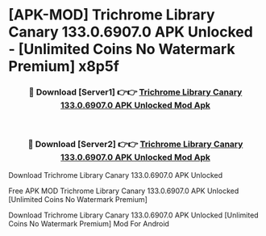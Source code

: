 # [APK-MOD] Trichrome Library Canary 133.0.6907.0 APK Unlocked - [Unlimited Coins No Watermark Premium] x8p5f



<div align="center">
<h3>🔴 Download [Server1] 👉👉 <a href="https://momento.my/?title=Trichrome_Library_Canary_133.0.6907.0_APK_Unlocked">Trichrome Library Canary 133.0.6907.0 APK Unlocked Mod Apk</a></h3><br>

<h3>🔴 Download [Server2] 👉👉 <a href="https://momento.my/?title=Trichrome_Library_Canary_133.0.6907.0_APK_Unlocked">Trichrome Library Canary 133.0.6907.0 APK Unlocked Mod Apk</a></h3>
</div>



Download Trichrome Library Canary 133.0.6907.0 APK Unlocked 

Free APK MOD Trichrome Library Canary 133.0.6907.0 APK Unlocked [Unlimited Coins No Watermark Premium]

Download Trichrome Library Canary 133.0.6907.0 APK Unlocked [Unlimited Coins No Watermark Premium] Mod For Android
